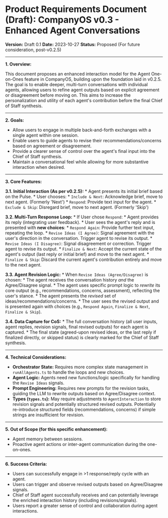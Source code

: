 # Product Requirements Document (Draft): CompanyOS v0.3 - Enhanced Agent Conversations

**Version:** Draft 0.1
**Date:** 2023-10-27
**Status:** Proposed (For future consideration, post-v0.2.5)

---

**1. Overview:**

This document proposes an enhanced interaction model for the Agent One-on-Ones feature in CompanyOS, building upon the foundation laid in v0.2.5. The goal is to enable deeper, multi-turn conversations with individual agents, allowing users to refine agent outputs based on explicit agreement or disagreement before moving on. This aims to increase the personalization and utility of each agent's contribution before the final Chief of Staff synthesis.

---

**2. Goals:**

*   Allow users to engage in multiple back-and-forth exchanges with a single agent within one session.
*   Enable users to guide agents to revise their recommendations/concerns based on agreement or disagreement.
*   Provide a clearer sense of control over the agent's final input into the Chief of Staff synthesis.
*   Maintain a conversational feel while allowing for more substantive interaction when desired.

---

**3. Core Features:**

**3.1. Initial Interaction (As per v0.2.5):**
    *   Agent presents its initial brief based on the Pulse.
    *   User chooses:
        *   `Include & Next`: Acknowledge brief, move to next agent. (Formerly 'Next')
        *   `Respond`: Provide text input for the agent.
        *   `Exclude & Skip`: Disregard brief, move to next agent. (Formerly 'Skip')

**3.2. Multi-Turn Response Loop:**
    *   If User chose `Respond`:
        *   Agent provides its reply (integrating user feedback).
        *   User sees the agent's reply and is presented with **new choices**:
            *   `Respond Again`: Provide further text input, repeating the loop.
            *   `Revise Ideas (I Agree)`: Signal agreement with the user's direction in the conversation. Trigger agent to revise its output.
            *   `Revise Ideas (I Disagree)`: Signal disagreement or correction. Trigger agent to revise its output.
            *   `Finalize & Next`: Accept the current state of the agent's output (last reply or initial brief) and move to the next agent.
            *   `Finalize & Skip`: Discard the current agent's contribution entirely and move to the next agent.

**3.3. Agent Revision Logic:**
    *   When `Revise Ideas (Agree/Disagree)` is chosen:
        *   The agent receives the conversation history *and* the Agree/Disagree signal.
        *   The agent uses specific prompt logic to *rewrite* its core output (e.g., recommendations, concerns, assessment), reflecting the user's stance.
        *   The agent presents the *revised* set of ideas/recommendations/concerns.
        *   The user sees the revised output and is presented again with choices (e.g., `Respond Again`, `Finalize & Next`, `Finalize & Skip`).

**3.4. Data Capture for CoS:**
    *   The full conversation history (all user inputs, agent replies, revision signals, final revised outputs) for each agent is captured.
    *   The final state (agreed-upon revised ideas, or the last reply if finalized directly, or skipped status) is clearly marked for the Chief of Staff synthesis.

---

**4. Technical Considerations:**

*   **Orchestrator State:** Requires more complex state management in `runAllAgents.ts` to handle the loops and new choices.
*   **Agent Logic:** Agents need new functions/logic specifically for handling the `Revise Ideas` signals.
*   **Prompt Engineering:** Requires new prompts for the revision tasks, guiding the LLM to rewrite outputs based on Agree/Disagree context.
*   **Types (`types.ts`):** May require adjustments to `AgentInteraction` to store revision signals and potentially structured revised outputs. Potentially re-introduce structured fields (recommendations, concerns) if simple strings are insufficient for revision.

---

**5. Out of Scope (for this specific enhancement):**

*   Agent memory between sessions.
*   Proactive agent actions or inter-agent communication during the one-on-ones.

---

**6. Success Criteria:**

*   Users can successfully engage in >1 response/reply cycle with an agent.
*   Users can trigger and observe revised outputs based on Agree/Disagree signals.
*   Chief of Staff agent successfully receives and can potentially leverage the enriched interaction history (including revisions/signals).
*   Users report a greater sense of control and collaboration during agent interactions.
